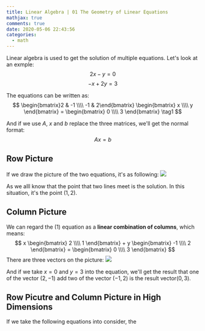 ```yaml
---
title: Linear Algebra | 01 The Geometry of Linear Equations
mathjax: true
comments: true
date: 2020-05-06 22:43:56
categories:
  - math
---
```

Linear algebra is used to get the solution of multiple equations. Let's look at an exmple:
$$
2x - y = 0 
$$
$$
-x + 2y = 3
$$
<!-- more -->
The equations can be written as:
$$
\begin{bmatrix}2 & -1 \\\\ -1 & 2\end{bmatrix} \begin{bmatrix} x \\\\ y \end{bmatrix} = \begin{bmatrix} 0 \\\\ 3 \end{bmatrix} \tag1
$$

And if we use $A$, $x$ and $b$ replace the three matrices, we'll get the normal format:
$$
Ax = b
$$

## Row Picture
If we draw the picture of the two equations, it's as following:
![](/images/2020-05-07-geometry-linear-equations/row_space_2d.png)

As we alll know that the point that two lines meet is the solution. In this situation, it's the point $(1, 2)$.

## Column Picture
We can regard the $(1)$ equation as a **linear combination of columns**, which means:
$$
x \begin{bmatrix} 2 \\\\ 1 \end{bmatrix} + y \begin{bmatrix} -1 \\\\ 2 \end{bmatrix} = \begin{bmatrix} 0 \\\\ 3 \end{bmatrix}
$$
There are three vectors on the picture:
![](/images/2020-05-07-geometry-linear-equations/column_space_2d.png)

And if we take $x = 0$ and $y = 3$ into the equation, we'll get the result that one of the vector $(2, -1)$ add two of the vector $(-1, 2)$ is the result vector$(0, 3)$.

## Row Picutre and Column Picture in High Dimensions
If we take the following equations into consider, the 
